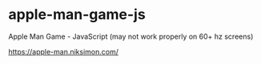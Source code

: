 # apple-man-game-js
Apple Man Game - JavaScript (may not work properly on 60+ hz screens)

https://apple-man.niksimon.com/
